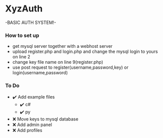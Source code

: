 # XyzAuth
-BASIC AUTH SYSTEM!-

### How to set up
- get mysql server together with a webhost server
- upload register.php and login.php and change the mysql login to yours on line 2
- change key file name on line 9(register.php)
- use post request to register(username,password,key) or login(username,password)

### To Do
- ✔️ Add example files
  - ✔️ c#
  - ✔️ py
- ❌ Move keys to mysql database
- ❌ Add admin panel
- ❌ Add profiles
